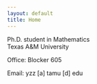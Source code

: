 ```yaml
---
layout: default
title: Home
---
```


Ph.D. student in Mathematics<br>
Texas A&M University

Office: Blocker 605

Email: yzz [a] tamu [d] edu
